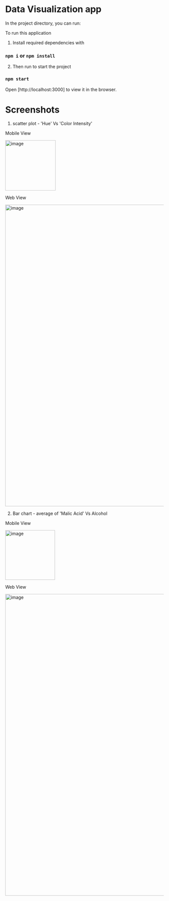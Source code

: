 # Data Visualization app
In the project directory, you can run:

To run this application 
1. Install required dependencies with

### `npm i` or  `npm install`

2. Then run to start the project 
### `npm start`

Open [http://localhost:3000] to view it in the browser.

# Screenshots

1. scatter plot - 'Hue' Vs 'Color Intensity'

Mobile View

<img width="160" alt="image" src="https://user-images.githubusercontent.com/97179443/230755250-b375b3b0-8d76-4966-9ba4-4c753cc91589.png">


Web View 

<img width="960" alt="image" src="https://user-images.githubusercontent.com/97179443/230755436-5caec2af-cf0a-4d58-8338-636376b06fa7.png">


2. Bar chart - average of 'Malic Acid' Vs Alcohol

Mobile View

<img width="158" alt="image" src="https://user-images.githubusercontent.com/97179443/230755379-fb6512a4-0728-453d-84f7-a5d30e1572a6.png">

Web View 

<img width="960" alt="image" src="https://user-images.githubusercontent.com/97179443/230755471-f0f6d8eb-7dcf-40f7-afb8-c45f0e12aace.png">

